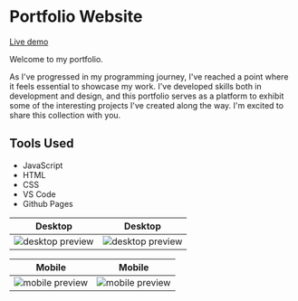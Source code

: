 # Portfolio Website

[Live demo](https://mwahyd.github.io/)

Welcome to my portfolio.

As I've progressed in my programming journey, I've reached a point where it feels essential to showcase my work. I've developed skills both in development and design, and this portfolio serves as a platform to exhibit some of the interesting projects I've created along the way. I'm excited to share this collection with you.

## **Tools Used**

- JavaScript
- HTML
- CSS
- VS Code
- Github Pages

|                        Desktop                         |                         Desktop                         |
| :----------------------------------------------------: | :-----------------------------------------------------: |
| <img src='./assets/desktop.png' alt='desktop preview'> | <img src='./assets/desktop2.png' alt='desktop preview'> |

|                        Mobile                        |                        Mobile                         |
| :--------------------------------------------------: | :---------------------------------------------------: |
| <img src='./assets/mobile.png' alt='mobile preview'> | <img src='./assets/mobile2.png' alt='mobile preview'> |
